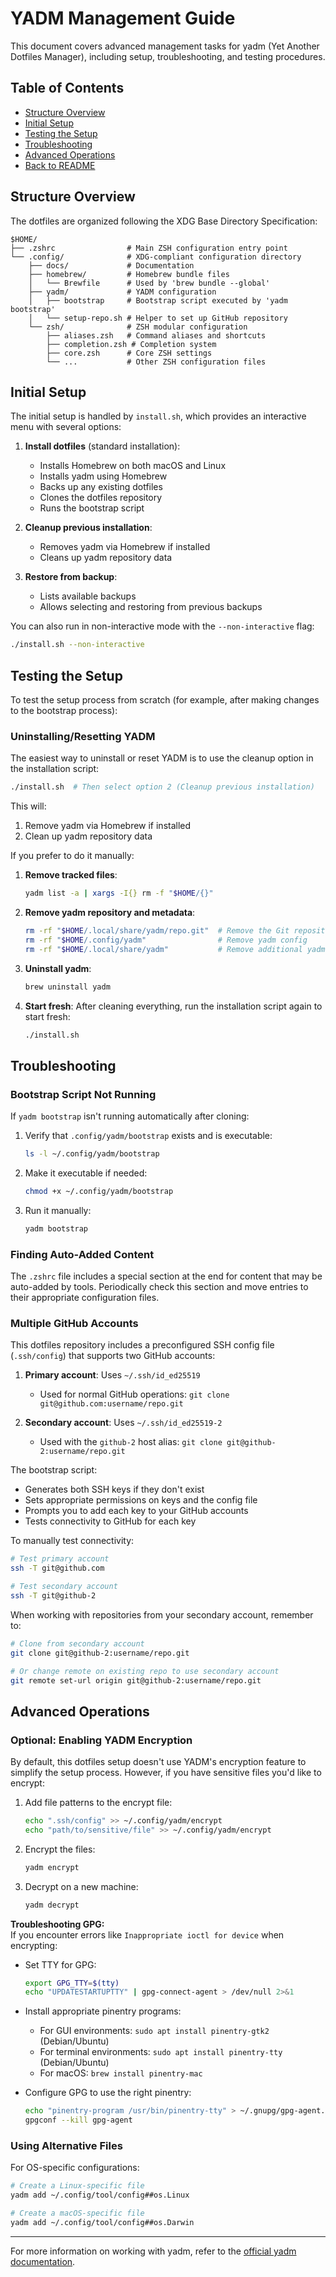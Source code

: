 # YADM Management Guide

This document covers advanced management tasks for yadm (Yet Another Dotfiles Manager), including setup, troubleshooting, and testing procedures.

## Table of Contents
- [Structure Overview](#structure-overview)
- [Initial Setup](#initial-setup)
- [Testing the Setup](#testing-the-setup)
- [Troubleshooting](#troubleshooting)
- [Advanced Operations](#advanced-operations)
- [Back to README](../README.md)

## Structure Overview

The dotfiles are organized following the XDG Base Directory Specification:

```
$HOME/
├── .zshrc                # Main ZSH configuration entry point
└── .config/              # XDG-compliant configuration directory
    ├── docs/             # Documentation
    ├── homebrew/         # Homebrew bundle files
    │   └── Brewfile      # Used by 'brew bundle --global'
    ├── yadm/             # YADM configuration
    │   ├── bootstrap     # Bootstrap script executed by 'yadm bootstrap'
    │   └── setup-repo.sh # Helper to set up GitHub repository
    └── zsh/              # ZSH modular configuration
        ├── aliases.zsh   # Command aliases and shortcuts
        ├── completion.zsh # Completion system
        ├── core.zsh      # Core ZSH settings
        └── ...           # Other ZSH configuration files
```

## Initial Setup

The initial setup is handled by `install.sh`, which provides an interactive menu with several options:

1. **Install dotfiles** (standard installation):
   - Installs Homebrew on both macOS and Linux
   - Installs yadm using Homebrew
   - Backs up any existing dotfiles
   - Clones the dotfiles repository
   - Runs the bootstrap script

2. **Cleanup previous installation**:
   - Removes yadm via Homebrew if installed
   - Cleans up yadm repository data

3. **Restore from backup**:
   - Lists available backups
   - Allows selecting and restoring from previous backups

You can also run in non-interactive mode with the `--non-interactive` flag:
```bash
./install.sh --non-interactive
```

## Testing the Setup

To test the setup process from scratch (for example, after making changes to the bootstrap process):

### Uninstalling/Resetting YADM

The easiest way to uninstall or reset YADM is to use the cleanup option in the installation script:

```bash
./install.sh  # Then select option 2 (Cleanup previous installation)
```

This will:
1. Remove yadm via Homebrew if installed
2. Clean up yadm repository data

If you prefer to do it manually:

1. **Remove tracked files**:
   ```bash
   yadm list -a | xargs -I{} rm -f "$HOME/{}"
   ```

2. **Remove yadm repository and metadata**:
   ```bash
   rm -rf "$HOME/.local/share/yadm/repo.git"  # Remove the Git repository
   rm -rf "$HOME/.config/yadm"                # Remove yadm config
   rm -rf "$HOME/.local/share/yadm"           # Remove additional yadm data
   ```

3. **Uninstall yadm**:
   ```bash
   brew uninstall yadm
   ```

4. **Start fresh**:
   After cleaning everything, run the installation script again to start fresh:
   ```bash
   ./install.sh
   ```

## Troubleshooting

### Bootstrap Script Not Running

If `yadm bootstrap` isn't running automatically after cloning:

1. Verify that `.config/yadm/bootstrap` exists and is executable:
   ```bash
   ls -l ~/.config/yadm/bootstrap
   ```

2. Make it executable if needed:
   ```bash
   chmod +x ~/.config/yadm/bootstrap
   ```

3. Run it manually:
   ```bash
   yadm bootstrap
   ```

### Finding Auto-Added Content

The `.zshrc` file includes a special section at the end for content that may be auto-added by tools. Periodically check this section and move entries to their appropriate configuration files.

### Multiple GitHub Accounts

This dotfiles repository includes a preconfigured SSH config file (`.ssh/config`) that supports two GitHub accounts:

1. **Primary account**: Uses `~/.ssh/id_ed25519`
   - Used for normal GitHub operations: `git clone git@github.com:username/repo.git`

2. **Secondary account**: Uses `~/.ssh/id_ed25519-2`
   - Used with the `github-2` host alias: `git clone git@github-2:username/repo.git`

The bootstrap script:
- Generates both SSH keys if they don't exist
- Sets appropriate permissions on keys and the config file
- Prompts you to add each key to your GitHub accounts
- Tests connectivity to GitHub for each key

To manually test connectivity:
```bash
# Test primary account
ssh -T git@github.com

# Test secondary account
ssh -T git@github-2
```

When working with repositories from your secondary account, remember to:
```bash
# Clone from secondary account
git clone git@github-2:username/repo.git

# Or change remote on existing repo to use secondary account
git remote set-url origin git@github-2:username/repo.git
```

## Advanced Operations

### Optional: Enabling YADM Encryption

By default, this dotfiles setup doesn't use YADM's encryption feature to simplify the setup process. However, if you have sensitive files you'd like to encrypt:

1. Add file patterns to the encrypt file:
   ```bash
   echo ".ssh/config" >> ~/.config/yadm/encrypt
   echo "path/to/sensitive/file" >> ~/.config/yadm/encrypt
   ```

2. Encrypt the files:
   ```bash
   yadm encrypt
   ```

3. Decrypt on a new machine:
   ```bash
   yadm decrypt
   ```

**Troubleshooting GPG:**  
If you encounter errors like `Inappropriate ioctl for device` when encrypting:

- Set TTY for GPG:
  ```bash
  export GPG_TTY=$(tty)
  echo "UPDATESTARTUPTTY" | gpg-connect-agent > /dev/null 2>&1
  ```

- Install appropriate pinentry programs:
  - For GUI environments: `sudo apt install pinentry-gtk2` (Debian/Ubuntu)
  - For terminal environments: `sudo apt install pinentry-tty` (Debian/Ubuntu)
  - For macOS: `brew install pinentry-mac`

- Configure GPG to use the right pinentry:
  ```bash
  echo "pinentry-program /usr/bin/pinentry-tty" > ~/.gnupg/gpg-agent.conf
  gpgconf --kill gpg-agent
  ```

### Using Alternative Files

For OS-specific configurations:

```bash
# Create a Linux-specific file
yadm add ~/.config/tool/config##os.Linux

# Create a macOS-specific file
yadm add ~/.config/tool/config##os.Darwin
```

---

For more information on working with yadm, refer to the [official yadm documentation](https://yadm.io/docs/overview).
